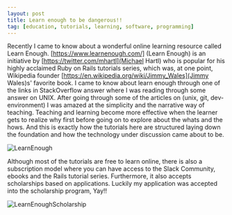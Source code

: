 ```yaml
---
layout: post
title: Learn enough to be dangerous!!
tag: [education, tutorials, learning, software, programming]
---
```


Recently I came to know about a wonderful online learning resource called Learn Enough. [https://www.learnenough.com/] (Learn Enough) is an initiative by [https://twitter.com/mhartl](Michael Hartl) who is popular for his highly acclaimed Ruby on Rails tutorials series, which was, at one point, Wikipedia founder [https://en.wikipedia.org/wiki/Jimmy_Wales](Jimmy Wales)s' favorite book. I came to know about learn enough through one of the links in StackOverflow answer where I was reading through some answer on UNIX. After going through some of the articles on (unix, git, dev-environment) I was amazed at the simplicity and the narrative way of teaching. Teaching and learning become more effective when the learner gets to realize why first before going on to explore about the whats and the hows. And this is exactly how the tutorials here are structured laying down the foundation and how the technology under discussion came about to be.

![LearnEnough](https://sudipbhandari126.github.io/resources/learn_enough_screen.png "learnEnough")


Although most of the tutorials are free to learn online, there is also a subscription model where you can have access to the Slack Community, ebooks and the Rails tutorial series. Furthermore, it also accepts scholarships based on applications. Luckily my application was accepted into the scholarship program, Yay!!

![LearnEnoughScholarship](https://sudipbhandari126.github.io/resources/learn_enough_scholarship.jpg "LearnEnoughScholarship")

